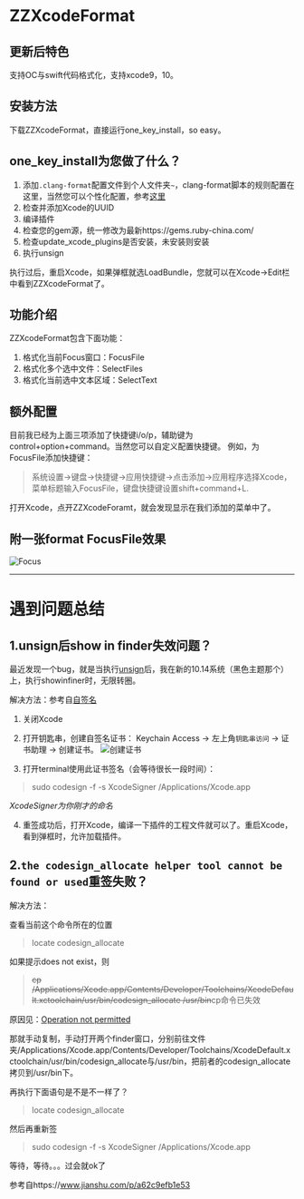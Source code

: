# ZZXcodeFormat

## 更新后特色
支持OC与swift代码格式化，支持xcode9，10。

## 安装方法

下载ZZXcodeFormat，直接运行one_key_install，so easy。

## one_key_install为您做了什么？

1. 添加`.clang-format`配置文件到个人文件夹`~`，clang-format脚本的规则配置在这里，当然您可以个性化配置，参考[这里](http://clang.llvm.org/docs/ClangFormatStyleOptions.html)
2. 检查并添加Xcode的UUID
3. 编译插件
4. 检查您的gem源，统一修改为最新https://gems.ruby-china.com/
5. 检查update_xcode_plugins是否安装，未安装则安装
6. 执行unsign

执行过后，重启Xcode，如果弹框就选LoadBundle，您就可以在Xcode->Edit栏中看到ZZXcodeFormat了。

## 功能介绍

ZZXcodeFormat包含下面功能：

1. 格式化当前Focus窗口：FocusFile
2. 格式化多个选中文件：SelectFiles
3. 格式化当前选中文本区域：SelectText

## 额外配置
目前我已经为上面三项添加了快捷键i/o/p，辅助键为control+option+command。当然您可以自定义配置快捷键。
例如，为FocusFile添加快捷键：

> 系统设置->键盘->快捷键->应用快捷键->点击添加->应用程序选择Xcode，菜单标题输入FocusFile，键盘快捷键设置shift+command+L.

打开Xcode，点开ZZXcodeForamt，就会发现显示在我们添加的菜单中了。

## 附一张format FocusFile效果
![Focus](https://github.com/V5zhou/ZZClang-format/blob/master/ZZClang-format/FocusFile%E6%A0%BC%E5%BC%8F%E5%8C%96.gif)

---
# 遇到问题总结
## 1.unsign后show in finder失效问题？

最近发现一个bug，就是当执行[unsign](https://github.com/inket/update_xcode_plugins/blob/master/README.md)后，我在新的10.14系统（黑色主题那个）上，执行showinfiner时，无限转圈。

解决方法：参考自[自签名](https://github.com/XVimProject/XVim/blob/master/INSTALL_Xcode8.md)

1. 关闭Xcode

2. 打开钥匙串，创建自签名证书： Keychain Access -> 左上角`钥匙串访问` -> 证书助理 -> 创建证书。
![创建证书](https://ws4.sinaimg.cn/large/006tNc79gy1fytjbnp3wkj30y80o8jzh.jpg)

3. 打开terminal使用此证书签名（会等待很长一段时间）：
> sudo codesign -f -s XcodeSigner /Applications/Xcode.app

*XcodeSigner为你刚才的命名*

4. 重签成功后，打开Xcode，编译一下插件的工程文件就可以了。重启Xcode，看到弹框时，允许加载插件。

## 2.`the codesign_allocate helper tool cannot be found or used`重签失败？

解决方法：

查看当前这个命令所在的位置

> locate codesign_allocate

如果提示does not exist，则

> ~~cp /Applications/Xcode.app/Contents/Developer/Toolchains/XcodeDefault.xctoolchain/usr/bin/codesign_allocate /usr/bin~~cp命令已失效

原因见：[Operation not permitted](https://www.jianshu.com/p/22b89f19afd6)

那就手动复制，手动打开两个finder窗口，分别前往文件夹/Applications/Xcode.app/Contents/Developer/Toolchains/XcodeDefault.xctoolchain/usr/bin/codesign_allocate与/usr/bin，把前者的codesign_allocate拷贝到/usr/bin下。

再执行下面语句是不是不一样了？

> locate codesign_allocate

然后再重新签

> sudo codesign -f -s XcodeSigner /Applications/Xcode.app

等待，等待。。。过会就ok了

参考自https://www.jianshu.com/p/a62c9efb1e53
